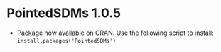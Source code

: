 # PointedSDMs 1.0.5

-   Package now available on CRAN. Use the following script to install: `install.packages('PointedSDMs')`
